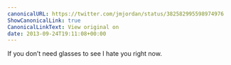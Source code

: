 ```yaml
---
canonicalURL: https://twitter.com/jmjordan/status/382582995598974976
ShowCanonicalLink: true
CanonicalLinkText: View original on
date: 2013-09-24T19:11:08+00:00
---
```

If you don’t need glasses to see I hate you right now.